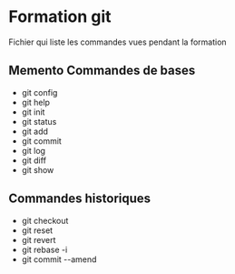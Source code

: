 # Formation git

Fichier qui liste les commandes vues pendant la formation

## Memento Commandes de bases

* git config
* git help
* git init
* git status
* git add
* git commit
* git log
* git diff
* git show

## Commandes historiques

* git checkout
* git reset
* git revert
* git rebase -i
* git commit --amend
